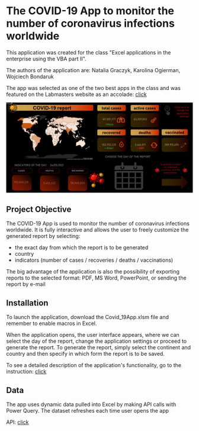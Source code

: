 # The COVID-19 App to monitor the number of coronavirus infections worldwide
This application was created for the class "Excel applications in the enterprise using the VBA part II".

The authors of the application are: Natalia Graczyk, Karolina Ogierman, Wojciech Bondaruk

The app was selected as one of the two best apps in the class and was featured on the Labmasters website as an accolade: [click](https://labmasters.pl/covid_19app/)


![image](templates/main_report.jpg)

## Project Objective

The COVID-19 App is used to monitor the number of coronavirus infections worldwide. It is fully interactive and allows the user to freely customize the generated report by selecting: 
- the exact day from which the report is to be generated 
- country 
- indicators (number of cases / recoveries / deaths / vaccinations) 

The big advantage of the application is also the possibility of exporting reports to the selected format: PDF, MS Word, PowerPoint, or sending the report by e-mail

## Installation

To launch the application, download the Covid_19App.xlsm file and remember to enable macros in Excel.

When the application opens, the user interface appears, where we can select the day of the report, change the application settings or proceed to generate the report. To generate the report, simply select the continent and country and then specify in which form the report is to be saved.

To see a detailed description of the application's functionality, go to the instruction: [click](templates/instruction.pdf)

## Data

The app uses dynamic data pulled into Excel by making API calls with Power Query. The dataset refreshes each time user opens the app

API: [click](https://github.com/M-Media-Group/Covid-19-API)

